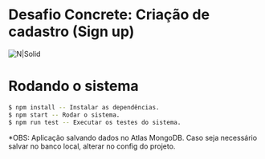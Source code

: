 # Desafio Concrete: Criação de cadastro (Sign up)


![N|Solid](https://image4.owler.com/logo/concrete-solutions_owler_20170810_001249_original.png)



# Rodando o sistema

```sh
$ npm install -- Instalar as dependências.
$ npm start -- Rodar o sistema.
$ npm run test -- Executar os testes do sistema.
```

*OBS:
Aplicação salvando dados no Atlas MongoDB. Caso seja necessário salvar no banco local, alterar no config do projeto.

